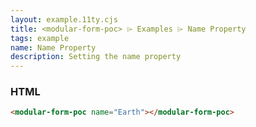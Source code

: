 ```yaml
---
layout: example.11ty.cjs
title: <modular-form-poc> ⌲ Examples ⌲ Name Property
tags: example
name: Name Property
description: Setting the name property
---
```


<modular-form-poc name="Earth"></modular-form-poc>

<h3>HTML</h3>

```html
<modular-form-poc name="Earth"></modular-form-poc>
```
